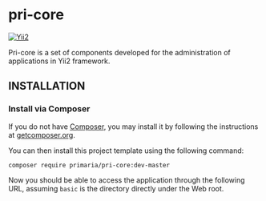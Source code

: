 pri-core
===========================

[![Yii2](https://img.shields.io/badge/Powered_by-Yii_Framework-green.svg?style=flat)](http://www.yiiframework.com/)

Pri-core is a set of components developed for the administration of applications in Yii2 framework.



INSTALLATION
------------

### Install via Composer

If you do not have [Composer](http://getcomposer.org/), you may install it by following the instructions
at [getcomposer.org](http://getcomposer.org/doc/00-intro.md#installation-nix).

You can then install this project template using the following command:

~~~
composer require primaria/pri-core:dev-master
~~~

Now you should be able to access the application through the following URL, assuming `basic` is the directory
directly under the Web root.

